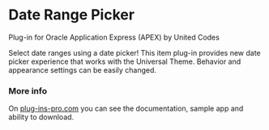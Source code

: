 # Date Range Picker
Plug-in for Oracle Application Express (APEX) by United Codes

Select date ranges using a date picker!   This item plug-in provides new date picker experience that works with the Universal Theme. Behavior and appearance settings can be easily changed.

### More info
On [plug-ins-pro.com](https://www.plug-ins-pro.com) you can see the documentation, sample app and ability to download.
